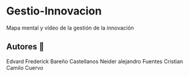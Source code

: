 # Gestio-Innovacion

Mapa mental y vídeo de la gestión de la innovación
##  Autores 🚀
Edvard Frederick Bareño Castellanos
Neider alejandro Fuentes
Cristian Camilo Cuervo 
